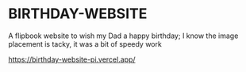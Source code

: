 # BIRTHDAY-WEBSITE
A flipbook website to wish my Dad a happy birthday; 
I know the image placement is tacky, it was a bit of speedy work


https://birthday-website-pi.vercel.app/